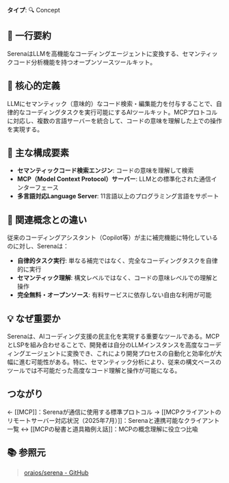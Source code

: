 **タイプ**: 🔍 Concept

## 📝 一行要約
SerenaはLLMを高機能なコーディングエージェントに変換する、セマンティックコード分析機能を持つオープンソースツールキット。

## 🎯 核心的定義
LLMにセマンティック（意味的）なコード検索・編集能力を付与することで、自律的なコーディングタスクを実行可能にするAIツールキット。MCPプロトコルに対応し、複数の言語サーバーを統合して、コードの意味を理解した上での操作を実現する。

## 🌟 主な構成要素
- **セマンティックコード検索エンジン**: コードの意味を理解して検索
- **MCP（Model Context Protocol）サーバー**: LLMとの標準化された通信インターフェース
- **多言語対応Language Server**: 11言語以上のプログラミング言語をサポート

## 🔄 関連概念との違い
従来のコーディングアシスタント（Copilot等）が主に補完機能に特化しているのに対し、Serenaは：
- **自律的タスク実行**: 単なる補完ではなく、完全なコーディングタスクを自律的に実行
- **セマンティック理解**: 構文レベルではなく、コードの意味レベルでの理解と操作
- **完全無料・オープンソース**: 有料サービスに依存しない自由な利用が可能

## 💡 なぜ重要か
Serenaは、AIコーディング支援の民主化を実現する重要なツールである。MCPとLSPを組み合わせることで、開発者は自分のLLMインスタンスを高度なコーディングエージェントに変換でき、これにより開発プロセスの自動化と効率化が大幅に進む可能性がある。特に、セマンティック分析により、従来の構文ベースのツールでは不可能だった高度なコード理解と操作が可能になる。

## つながり
← [[MCP]]：Serenaが通信に使用する標準プロトコル
→ [[MCPクライアントのリモートサーバー対応状況（2025年7月）]]：Serenaと連携可能なクライアント一覧
↔ [[MCPの秘書と道具箱例え話]]：MCPの概念理解に役立つ比喩

## 📚 参照元
> [oraios/serena - GitHub](https://github.com/oraios/serena)